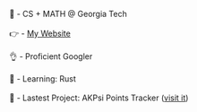🧠 - CS + MATH @ Georgia Tech
<br></br>
👉 - <a href="http://ashwinmudaliar.com" target="_blank"> My Website </a>
<br></br>
👌 - Proficient Googler
<br></br>
🌱 - Learning: Rust
<br></br>
🌱 - Lastest Project: AKPsi Points Tracker (<a href="https://gtakpsi-points-tracker.web.app/" target="_blank" >visit it</a>)
